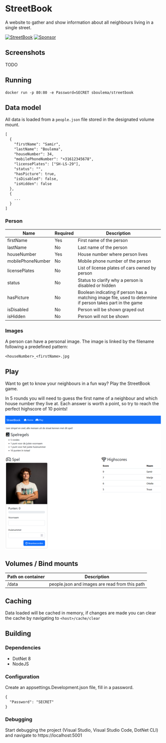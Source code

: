 # StreetBook

A website to gather and show information about all neighbours living in a single street.

[![StreetBook](https://github.com/sboulema/StreetBook/actions/workflows/workflow.yml/badge.svg)](https://github.com/sboulema/StreetBook/actions/workflows/workflow.yml)
[![Sponsor](https://img.shields.io/badge/-Sponsor-fafbfc?logo=GitHub%20Sponsors)](https://github.com/sponsors/sboulema)

## Screenshots
TODO

## Running
`docker run -p 80:80 -e Password=SECRET sboulema/streetbook`

## Data model
All data is loaded from a `people.json` file stored in the designated volume mount.

```
[
  {
    "firstName": "Samir",
    "lastName": "Boulema",
    "houseNumber": 34,
    "mobilePhoneNumber": "+31612345678",
    "licensePlates": ["SH-LS-29"],
    "status": "",
    "hasPicture": true,
    "isDisabled": false,
    "isHidden": false
  },
  {
    ...
  }
]
```

### Person
| Name              | Required | Description |
| ----------------- | -------- | ----------- |
| firstName         | Yes      | First name of the person |
| lastName          | No       | Last name of the person |
| houseNumber       | Yes      | House number where person lives |
| mobilePhoneNumber | No       | Mobile phone number of the person |
| licensePlates     | No       | List of license plates of cars owned by person |
| status            | No       | Status to clarify why a person is disabled or hidden |
| hasPicture        | No       | Boolean indicating if person has a matching image file, used to determine if person takes part in the game |
| isDisabled        | No       | Person will be shown grayed out |
| isHidden          | No       | Person will not be shown |

### Images
A person can have a personal image. The image is linked by the filename following a predefined pattern:
```
<houseNumber>_<firstName>.jpg
```

## Play
Want to get to know your neighbours in a fun way? Play the StreetBook game.

In 5 rounds you will need to guess the first name of a neighbour and which house number they live at. Each answer is worth a point, so try to reach the perfect highscore of 10 points!

![Play](art/StreetBook-Play.png)

## Volumes / Bind mounts
| Path on container | Description                                    |
| ----------------- | ---------------------------------------------- |
| /data             | people.json and images are read from this path |

## Caching
Data loaded will be cached in memory, if changes are made you can clear the cache by navigating to `<host>/cache/clear`

## Building

### Dependencies
- DotNet 8
- NodeJS

### Configuration
Create an appsettings.Development.json file, fill in a password.

```
{
  "Password": "SECRET"
}
```

### Debugging
Start debugging the project (Visual Studio, Visual Studio Code, DotNet CLI) and navigate to https://localhost:5001